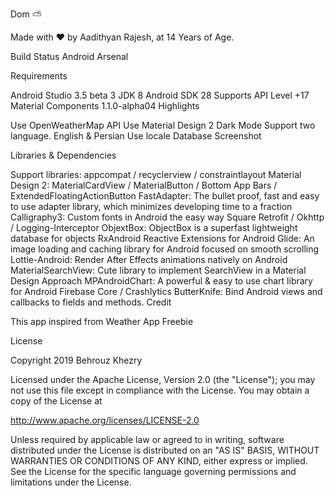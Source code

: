 Dom ⛅️

Made with ♥ by Aadithyan Rajesh, at 14 Years of Age.

Build Status Android Arsenal



Requirements

Android Studio 3.5 beta 3
JDK 8
Android SDK 28
Supports API Level +17
Material Components 1.1.0-alpha04
Highlights

Use OpenWeatherMap API
Use Material Design 2
Dark Mode
Support two language. English & Persian
Use locale Database
Screenshot



Libraries & Dependencies

Support libraries: appcompat / recyclerview / constraintlayout
Material Design 2: MaterialCardView / MaterialButton / Bottom App Bars / ExtendedFloatingActionButton
FastAdapter: The bullet proof, fast and easy to use adapter library, which minimizes developing time to a fraction
Calligraphy3: Custom fonts in Android the easy way
Square Retrofit / Okhttp / Logging-Interceptor
ObjextBox: ObjectBox is a superfast lightweight database for objects
RxAndroid Reactive Extensions for Android
Glide: An image loading and caching library for Android focused on smooth scrolling
Lottie-Android: Render After Effects animations natively on Android
MaterialSearchView: Cute library to implement SearchView in a Material Design Approach
MPAndroidChart: A powerful & easy to use chart library for Android
Firebase Core / Crashlytics
ButterKnife: Bind Android views and callbacks to fields and methods.
Credit

This app inspired from Weather App Freebie

License

Copyright 2019 Behrouz Khezry

Licensed under the Apache License, Version 2.0 (the "License");
you may not use this file except in compliance with the License.
You may obtain a copy of the License at

   http://www.apache.org/licenses/LICENSE-2.0

Unless required by applicable law or agreed to in writing, software
distributed under the License is distributed on an "AS IS" BASIS,
WITHOUT WARRANTIES OR CONDITIONS OF ANY KIND, either express or implied.
See the License for the specific language governing permissions and
limitations under the License.
